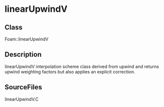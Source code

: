 # linearUpwindV 
## Class
Foam::linearUpwindV

## Description
linearUpwindV interpolation scheme class derived from upwind and returns
upwind weighting factors but also applies an explicit correction.

## SourceFiles
linearUpwindV.C

